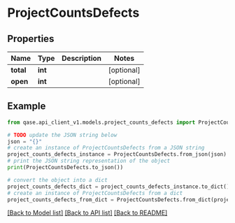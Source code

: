 # ProjectCountsDefects


## Properties

Name | Type | Description | Notes
------------ | ------------- | ------------- | -------------
**total** | **int** |  | [optional] 
**open** | **int** |  | [optional] 

## Example

```python
from qase.api_client_v1.models.project_counts_defects import ProjectCountsDefects

# TODO update the JSON string below
json = "{}"
# create an instance of ProjectCountsDefects from a JSON string
project_counts_defects_instance = ProjectCountsDefects.from_json(json)
# print the JSON string representation of the object
print(ProjectCountsDefects.to_json())

# convert the object into a dict
project_counts_defects_dict = project_counts_defects_instance.to_dict()
# create an instance of ProjectCountsDefects from a dict
project_counts_defects_from_dict = ProjectCountsDefects.from_dict(project_counts_defects_dict)
```
[[Back to Model list]](../README.md#documentation-for-models) [[Back to API list]](../README.md#documentation-for-api-endpoints) [[Back to README]](../README.md)


